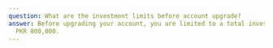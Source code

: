 ```yaml
---
question: What are the investment limits before account upgrade?
answer: Before upgrading your account, you are limited to a total investment of
  PKR 800,000.
---
```

